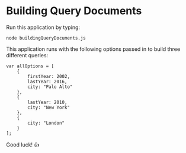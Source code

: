 # Building Query Documents
Run this application by typing:

```node buildingQueryDocuments.js```

This application runs with the following options passed in to build three different queries:

```
var allOptions = [
    {
        firstYear: 2002,
        lastYear: 2016,
        city: "Palo Alto"
    },
    {
        lastYear: 2010,
        city: "New York"
    },
    {
        city: "London"
    }
];
```
Good luck! :+1:
